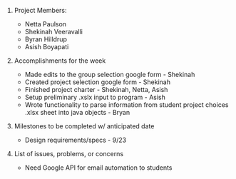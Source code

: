 1. Project Members:
   - Netta Paulson
   - Shekinah Veeravalli
   - Byran Hilldrup
   - Asish Boyapati
   
2. Accomplishments for the week
   - Made edits to the group selection google form - Shekinah
   - Created project selection google form - Shekinah
   - Finished project charter - Shekinah, Netta, Asish
   - Setup preliminary .xslx input to program - Asish
   - Wrote functionality to parse information from student project choices .xlsx sheet into java objects - Bryan

3. Milestones to be completed w/ anticipated date
   - Design requirements/specs - 9/23

4. List of issues, problems, or concerns
   - Need Google API for email automation to students
